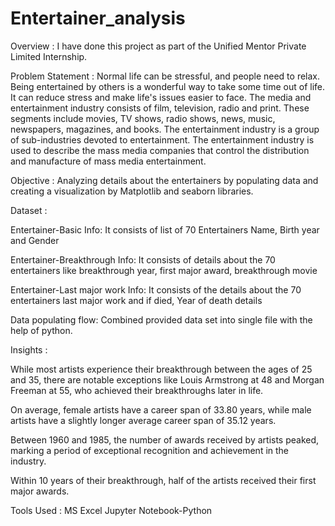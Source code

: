 # Entertainer_analysis
Overview :
I have done this project as part of the Unified Mentor Private Limited Internship.

Problem Statement :
Normal life can be stressful, and people need to relax. Being entertained by others is a wonderful way to take some time out of life. It can reduce stress and make life's issues easier to face. The media and entertainment industry consists of film, television, radio and print. These segments include movies, TV shows, radio shows, news, music, newspapers, magazines, and books. The entertainment industry is a group of sub-industries devoted to entertainment. The entertainment industry is used to describe the mass media companies that control the distribution and manufacture of mass media entertainment.

Objective :
Analyzing details about the entertainers by populating data and creating a visualization by Matplotlib and seaborn libraries.

Dataset :

Entertainer-Basic Info: It consists of list of 70 Entertainers Name, Birth year and Gender

Entertainer-Breakthrough Info: It consists of details about the 70 entertainers like breakthrough year, first major award, breakthrough movie

Entertainer-Last major work Info: It consists of the details about the 70 entertainers last major work and if died, Year of death details

Data populating flow:
Combined provided data set into single file with the help of python.

Insights :

While most artists experience their breakthrough between the ages of 25 and 35, there are notable exceptions like Louis Armstrong at 48 and Morgan Freeman at 55, who achieved their breakthroughs later in life.

On average, female artists have a career span of 33.80 years, while male artists have a slightly longer average career span of 35.12 years.

Between 1960 and 1985, the number of awards received by artists peaked, marking a period of exceptional recognition and achievement in the industry.

Within 10 years of their breakthrough, half of the artists received their first major awards.

Tools Used :
MS Excel
Jupyter Notebook-Python
